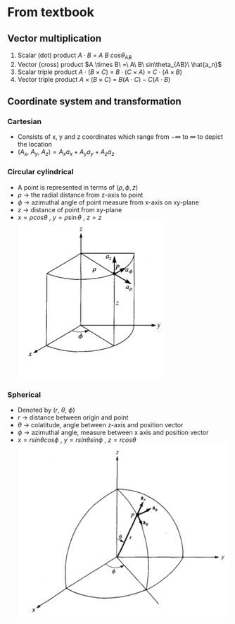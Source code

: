 # From textbook
## Vector multiplication
1. Scalar (dot) product $A \cdot B\ =\ A\ B\ cos\theta_{AB}$
2. Vector (cross) product $A \times B\ =\ A\ B\ sin\theta_{AB}\ \hat{a_n}$
3. Scalar triple product $A \cdot (B \times C)\ =\ B \cdot (C \times A)\ =\ C \cdot (A \times B)$
4. Vector triple product $A \times (B \times C)\ =\ B(A\cdot C) - C(A\cdot B)$
## Coordinate system and transformation
### Cartesian 
- Consists of x, y and z coordinates which range from $-\infty$ to $\infty$ to depict the location
- $(A_x,\ A_y,\ A_z) = A_x a_x + A_y a_y + A_z a_z$
### Circular cylindrical
- A point is represented in terms of $(\rho, \phi, z)$
- $\rho$ ->  the radial distance from z-axis to point
- $\phi$ -> azimuthal angle of point measure from x-axis on xy-plane
- $z$ -> distance of point from xy-plane
- $x = \rho cos\theta \ ,\ y = \rho \sin\theta \ ,\ z=z$
![image](<../Assets/Cyndrical_Coord._sys..png>)

### Spherical
- Denoted by $(r,\ \theta,\ \phi)$
- $r$ -> distance between origin and point
- $\theta$ -> colatitude, angle between z-axis and position vector
- $\phi$ -> azimuthal angle, measure between x axis and position vector
- $x = rsin\theta cos\phi\ ,\ y = rsin\theta sin\phi\ ,\ z = rcos\theta$
![image](<../Assets/Spherical_Coord_Sys..png>)
